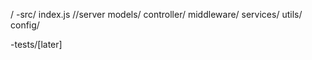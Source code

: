 /
 -src/
     index.js //server
     models/
     controller/
     middleware/
     services/
     utils/
     config/

  -tests/[later]
  